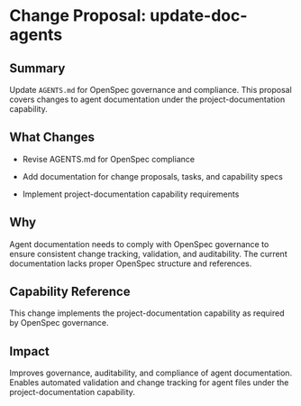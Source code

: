 # Change Proposal: update-doc-agents

## Summary

Update `AGENTS.md` for OpenSpec governance and compliance. This proposal covers changes to agent documentation under the project-documentation capability.

## What Changes

- Revise AGENTS.md for OpenSpec compliance

- Add documentation for change proposals, tasks, and capability specs

- Implement project-documentation capability requirements

## Why

Agent documentation needs to comply with OpenSpec governance to ensure consistent change tracking, validation, and auditability. The current documentation lacks proper OpenSpec structure and references.

## Capability Reference

This change implements the project-documentation capability as required by OpenSpec governance.

## Impact

Improves governance, auditability, and compliance of agent documentation. Enables automated validation and change tracking for agent files under the project-documentation capability.
